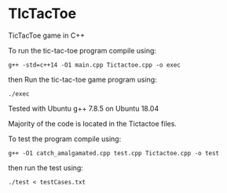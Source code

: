 # TIcTacToe

TicTacToe game in C++


To run the tic-tac-toe program compile using:

	g++ -std=c++14 -O1 main.cpp Tictactoe.cpp -o exec

then Run the tic-tac-toe game program using:

	./exec

Tested with Ubuntu g++ 7.8.5 on Ubuntu 18.04

Majority of the code is located in the Tictactoe files.




To test the program compile using:

	g++ -O1 catch_amalgamated.cpp test.cpp Tictactoe.cpp -o test

then run the test using:

	./test < testCases.txt



